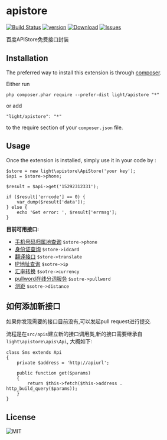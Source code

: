 apistore
=============
[![Build Status](https://img.shields.io/travis/lichunqiang/apistore.svg?style=flat-square)](http://travis-ci.org/lichunqiang/apistore)
[![version](https://img.shields.io/packagist/v/light/apistore.svg?style=flat-square)](https://packagist.org/packages/light/apistore)
[![Download](https://img.shields.io/packagist/dt/light/apistore.svg?style=flat-square)](https://packagist.org/packages/light/apistore)
[![Issues](https://img.shields.io/github/issues/lichunqiang/apistore.svg?style=flat-square)](https://github.com/lichunqiang/apistore/issues)

百度APIStore免费接口封装

Installation
------------

The preferred way to install this extension is through [composer](http://getcomposer.org/download/).

Either run

```
php composer.phar require --prefer-dist light/apistore "*"
```

or add

```
"light/apistore": "*"
```

to the require section of your `composer.json` file.


Usage
-----

Once the extension is installed, simply use it in your code by  :

```
$store = new light\apistore\ApiStore('your key');
$api = $store->phone;

$result = $api->get('15292312331');

if ($result['errcode'] == 0) {
	var_dump($result['data']);
} else {
	echo 'Get error: ', $result['errmsg'];
}
```

**目前可用接口:**

* [手机号码归属地查询](http://apistore.baidu.com/apiworks/servicedetail/117.html) 	`$store->phone`
* [身份证查询](http://apistore.baidu.com/apiworks/servicedetail/113.html) 			`$store->idcard`
* [翻译接口](http://apistore.baidu.com/apiworks/servicedetail/118.html)  			`$store->translate`
* [IP地址查询](http://apistore.baidu.com/apiworks/servicedetail/114.html) 			`$sotre->ip`
* [汇率转换](http://apistore.baidu.com/apiworks/servicedetail/119.html) 			`$sotre->currency`
* [pullword在线分词服务](http://apistore.baidu.com/apiworks/servicedetail/143.html) `$sotre->pullword`
* [测距](http://apistore.baidu.com/apiworks/servicedetail/473.html) 			`$sotre->distance`

如何添加新接口
-------------

如果你发现需要的接口目前没有,可以发起pull request进行提交.

流程是在`src/apis`建立新的接口调用类,新的接口需要继承自`light\apistore\apis\Api`, 大概如下:

```
class Sms extends Api
{
	private $address = 'http://apiurl';

	public function get($params)
	{
		return $this->fetch($this->address . http_build_query($params));
	}
}
```

License
-------

![MIT](https://img.shields.io/badge/license-MIT-blue.svg?style=flat-square)

